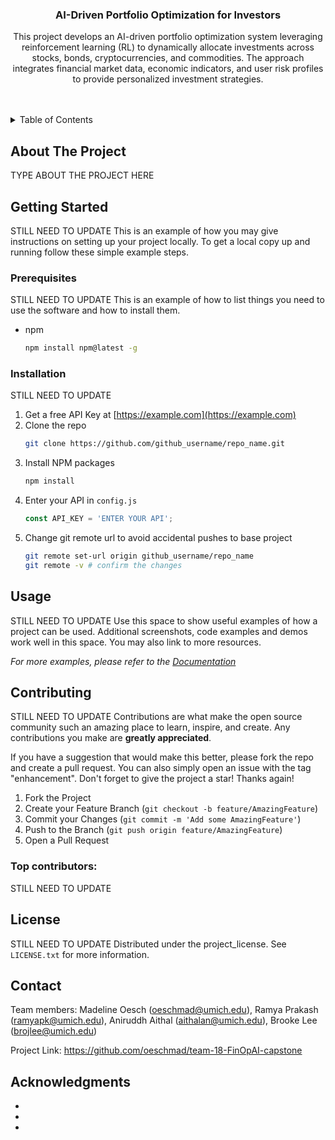 <h3 align="center">AI-Driven Portfolio Optimization for Investors</h3>

  <p align="center">
    This project develops an AI-driven portfolio optimization system leveraging reinforcement learning 
(RL) to dynamically allocate investments across stocks, bonds, cryptocurrencies, and commodities. 
The approach integrates financial market data, economic indicators, and user risk profiles to provide 
personalized investment strategies.
    <br />
    <br />
    <br />
  </p>
</div>

<!-- TABLE OF CONTENTS -->
<details>
  <summary>Table of Contents</summary>
  <ol>
    <li>
      <a href="#about-the-project">About The Project</a>
    </li>
    <li>
      <a href="#getting-started">Getting Started</a>
      <ul>
        <li><a href="#prerequisites">Prerequisites</a></li>
        <li><a href="#installation">Installation</a></li>
      </ul>
    </li>
    <li><a href="#usage">Usage</a></li>
    <li><a href="#contributing">Contributing</a></li>
    <li><a href="#license">License</a></li>
    <li><a href="#contact">Contact</a></li>
    <li><a href="#acknowledgments">Acknowledgments</a></li>
  </ol>
</details>



<!-- ABOUT THE PROJECT -->
## About The Project

TYPE ABOUT THE PROJECT HERE


<!-- GETTING STARTED -->
## Getting Started
STILL NEED TO UPDATE
This is an example of how you may give instructions on setting up your project locally.
To get a local copy up and running follow these simple example steps.

### Prerequisites
STILL NEED TO UPDATE
This is an example of how to list things you need to use the software and how to install them.
* npm
  ```sh
  npm install npm@latest -g
  ```

### Installation
STILL NEED TO UPDATE
1. Get a free API Key at [https://example.com](https://example.com)
2. Clone the repo
   ```sh
   git clone https://github.com/github_username/repo_name.git
   ```
3. Install NPM packages
   ```sh
   npm install
   ```
4. Enter your API in `config.js`
   ```js
   const API_KEY = 'ENTER YOUR API';
   ```
5. Change git remote url to avoid accidental pushes to base project
   ```sh
   git remote set-url origin github_username/repo_name
   git remote -v # confirm the changes
   ```




<!-- USAGE EXAMPLES -->
## Usage
STILL NEED TO UPDATE
Use this space to show useful examples of how a project can be used. Additional screenshots, code examples and demos work well in this space. You may also link to more resources.

_For more examples, please refer to the [Documentation](https://example.com)_




<!-- CONTRIBUTING -->
## Contributing
STILL NEED TO UPDATE
Contributions are what make the open source community such an amazing place to learn, inspire, and create. Any contributions you make are **greatly appreciated**.

If you have a suggestion that would make this better, please fork the repo and create a pull request. You can also simply open an issue with the tag "enhancement".
Don't forget to give the project a star! Thanks again!

1. Fork the Project
2. Create your Feature Branch (`git checkout -b feature/AmazingFeature`)
3. Commit your Changes (`git commit -m 'Add some AmazingFeature'`)
4. Push to the Branch (`git push origin feature/AmazingFeature`)
5. Open a Pull Request


### Top contributors:
STILL NEED TO UPDATE



<!-- LICENSE -->
## License
STILL NEED TO UPDATE
Distributed under the project_license. See `LICENSE.txt` for more information.




<!-- CONTACT -->
## Contact

Team members: 
Madeline Oesch (oeschmad@umich.edu),
Ramya Prakash (ramyapk@umich.edu),
Aniruddh Aithal (aithalan@umich.edu),
Brooke Lee (brojlee@umich.edu)

Project Link: https://github.com/oeschmad/team-18-FinOpAI-capstone




<!-- ACKNOWLEDGMENTS -->
## Acknowledgments

* []()
* []()
* []()


